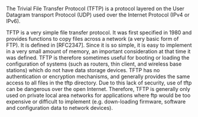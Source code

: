 The Trivial File Transfer Protocol (TFTP) is a protocol layered on the User Datagram transport Protocol (UDP) used over the Internet Protocol (IPv4 or IPv6).

TFTP is a very simple file transfer protocol. It was first specified in 1980 and provides functions to copy files across a network (a very basic form of FTP). It is defined in [RFC2347]. Since it is so simple, it is easy to implement in a very small amount of memory, an important consideration at that time it was defined. TFTP is therefore sometimes useful for booting or loading the configuration of systems (such as routers, thin client, and wireless base stations) which do not have data storage devices. TFTP has no authentication or encryption mechanisms, and generally provides the same access to all files in the tftp directory. Due to this lack of security, use of tftp can be dangerous over the open Internet. Therefore, TFTP is generally only used on private local area networks for applications where ftp would be too expensive or difficult to implement (e.g. down-loading firmware, software and configuration data to network devices).
